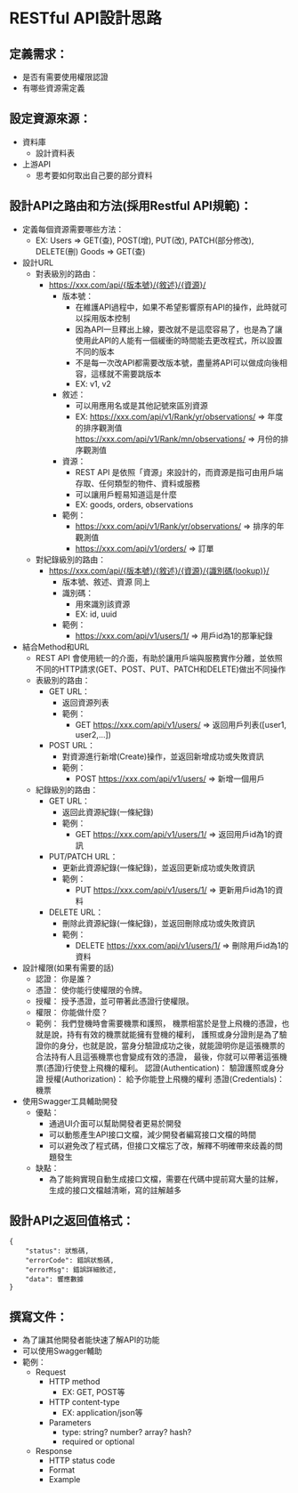 # RESTful API設計思路

## 定義需求：
   - 是否有需要使用權限認證
   - 有哪些資源需定義

## 設定資源來源：
   - 資料庫
      - 設計資料表
   - 上游API
      - 思考要如何取出自己要的部分資料

## 設計API之路由和方法(採用Restful API規範)：
   - 定義每個資源需要哪些方法：
      - EX: Users => GET(查), POST(增), PUT(改), PATCH(部分修改), DELETE(刪)
            Goods => GET(查)
   - 設計URL
      - 對表級別的路由：
         - https://xxx.com/api/{版本號}/{敘述}/{資源}/
             - 版本號：
               - 在維護API過程中，如果不希望影響原有API的操作，此時就可以採用版本控制
               - 因為API一旦釋出上線，要改就不是這麼容易了，也是為了讓使用此API的人能有一個緩衝的時間能去更改程式，所以設置不同的版本
               - 不是每一次改API都需要改版本號，盡量將API可以做成向後相容，這樣就不需要跳版本
               - EX: v1, v2
            - 敘述：
               - 可以用應用名或是其他記號來區別資源
               - EX: https://xxx.com/api/v1/Rank/yr/observations/  =>  年度的排序觀測值
                     https://xxx.com/api/v1/Rank/mn/observations/  =>  月份的排序觀測值
            - 資源：
               - REST API 是依照「資源」來設計的，而資源是指可由用戶端存取、任何類型的物件、資料或服務
               - 可以讓用戶輕易知道這是什麼
               - EX: goods, orders, observations
            - 範例：
               - https://xxx.com/api/v1/Rank/yr/observations/  =>  排序的年觀測值
               - https://xxx.com/api/v1/orders/  =>  訂單
      - 對紀錄級別的路由：
         - https://xxx.com/api/{版本號}/{敘述}/{資源}/{識別碼(lookup)}/
            - 版本號、敘述、資源 同上
            - 識別碼：
               - 用來識別該資源
               - EX: id, uuid
            - 範例：
               - https://xxx.com/api/v1/users/1/  =>  用戶id為1的那筆紀錄
   - 結合Method和URL
      - REST API 會使用統一的介面，有助於讓用戶端與服務實作分離，並依照不同的HTTP請求(GET、POST、PUT、PATCH和DELETE)做出不同操作
      - 表級別的路由：
         - GET URL：
            - 返回資源列表
            - 範例：
               - GET https://xxx.com/api/v1/users/  =>  返回用戶列表([user1, user2,...])
         - POST URL：
            - 對資源進行新增(Create)操作，並返回新增成功或失敗資訊
            - 範例：
               - POST https://xxx.com/api/v1/users/  =>  新增一個用戶
      - 紀錄級別的路由：
         - GET URL：
            - 返回此資源紀錄(一條紀錄)
            - 範例：
               - GET https://xxx.com/api/v1/users/1/  =>  返回用戶id為1的資訊
         - PUT/PATCH URL：
            - 更新此資源紀錄(一條紀錄)，並返回更新成功或失敗資訊
            - 範例：
               - PUT https://xxx.com/api/v1/users/1/  =>  更新用戶id為1的資料
         - DELETE URL：
            - 刪除此資源紀錄(一條紀錄)，並返回刪除成功或失敗資訊
            - 範例：
               - DELETE https://xxx.com/api/v1/users/1/  =>  刪除用戶id為1的資料
   - 設計權限(如果有需要的話)
      - 認證： 你是誰？
      - 憑證： 使你能行使權限的令牌。
      - 授權： 授予憑證，並可帶著此憑證行使權限。
      - 權限： 你能做什麼？
      - 範例：
            我們登機時會需要機票和護照，
            機票相當於是登上飛機的憑證，也就是說，持有有效的機票就能擁有登機的權利，
            護照或身分證則是為了驗證你的身分，也就是說，當身分驗證成功之後，就能證明你是這張機票的合法持有人且這張機票也會變成有效的憑證，
            最後，你就可以帶著這張機票(憑證)行使登上飛機的權利。
            認證(Authentication)： 驗證護照或身分證
            授權(Authorization)： 給予你能登上飛機的權利
            憑證(Credentials)： 機票
- 使用Swagger工具輔助開發
  - 優點：
     - 通過UI介面可以幫助開發者更易於開發
     - 可以動態產生API接口文檔，減少開發者編寫接口文檔的時間
     - 可以避免改了程式碼，但接口文檔忘了改，解釋不明確帶來歧義的問題發生
  - 缺點：
     - 為了能夠實現自動生成接口文檔，需要在代碼中提前寫大量的註解，生成的接口文檔越清晰，寫的註解越多

## 設計API之返回值格式：
    {
        "status": 狀態碼,
        "errorCode": 錯誤狀態碼,
        "errorMsg": 錯誤詳細敘述,
        "data": 響應數據
    }

## 撰寫文件：
   - 為了讓其他開發者能快速了解API的功能
   - 可以使用Swagger輔助
   - 範例：
      - Request
         - HTTP method 
            - EX: GET, POST等
         - HTTP content-type 
            - EX: application/json等
         - Parameters
            - type: string? number? array? hash?
            - required or optional
      - Response
         - HTTP status code
         - Format
         - Example




